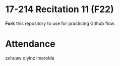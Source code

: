 # 17-214 Recitation 11 (F22)
**Fork** this repository to use for practicing Github flow.

# Attendance
zehuaw
qiyinz
lmarolda